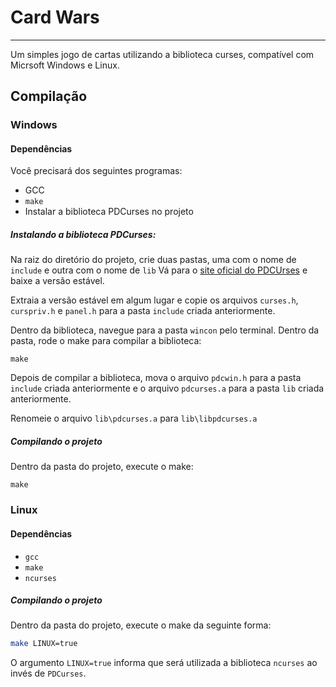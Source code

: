 # Card Wars
---
Um simples jogo de cartas utilizando a biblioteca curses, compatível com Micrsoft Windows e Linux.

## Compilação
### Windows
#### Dependências
Você precisará dos seguintes programas:
+ GCC
+ `make`
+ Instalar a biblioteca PDCurses no projeto

##### Instalando a biblioteca PDCurses:
Na raiz do diretório do projeto, crie duas pastas, uma com o nome de `include` e outra com o nome de `lib`
Vá para o [site oficial do PDCUrses](https://pdcurses.org/) e baixe a versão estável.

Extraia a versão estável em algum lugar e copie os arquivos `curses.h`, `curspriv.h` e `panel.h` para a pasta `include` criada anteriormente.

Dentro da biblioteca, navegue para a pasta `wincon` pelo terminal.
Dentro da pasta, rode o make para compilar a biblioteca:
```
make
```

Depois de compilar a biblioteca, mova o arquivo `pdcwin.h` para a pasta `include` criada anteriormente e o arquivo `pdcurses.a` para a pasta `lib` criada anteriormente.

Renomeie o arquivo `lib\pdcurses.a` para `lib\libpdcurses.a`

##### Compilando o projeto
Dentro da pasta do projeto, execute o make:
```
make
```

### Linux
#### Dependências
+ `gcc`
+ `make`
+ `ncurses`

##### Compilando o projeto
Dentro da pasta do projeto, execute o make da seguinte forma:
```sh
make LINUX=true
```
O argumento `LINUX=true` informa que será utilizada a biblioteca `ncurses` ao invés de `PDCurses`.
